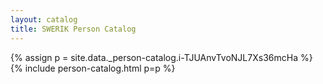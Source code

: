 ```yaml
---
layout: catalog
title: SWERIK Person Catalog
---
```

{% assign p = site.data._person-catalog.i-TJUAnvTvoNJL7Xs36mcHa %}
{% include person-catalog.html p=p %}


